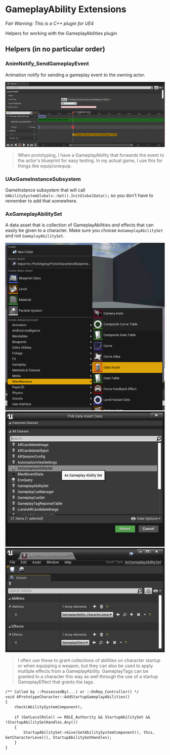 #  GameplayAbility Extensions

*Fair Warning:  This is a C++ plugin for UE4*

Helpers for working with the GameplayAbilities plugin

## Helpers (in no particular order)

### AnimNotify_SendGameplayEvent

Animation notify for sending a gameplay event to the owning actor.

![Animation notify exampel](Documentation/images/anim-notify.png)

> When prototyping, I have a GameplayAbility that forwards the event to the actor's blueprint for easy testing.  In my actual game, I use this for things like equip/unequip.

### UAxGameInstanceSubsystem

GameInstance subsystem that will call `UAbilitySystemGlobals::Get().InitGlobalData();` so you don't have to remember to add that somewhere.

### AxGameplayAbilitySet

A data asset that is collection of GameplayAbilities _and_ effects that can easily be given to a character.  Make sure you choose `AxGameplayAbilitySet` and not `GameplayAbilitySet`.

![Add Data Asset](Documentation/images/ax-gameplay-ability-set-1.png)
![Pick AxGameplayAbilitySet](Documentation/images/ax-gameplay-ability-set-2.png)
![Add GameplayAbilities and GameplayEffects](Documentation/images/ax-gameplay-ability-set-3.png)

> I often use these to grant collections of abilities on character startup or when equipping a weapon, but they can also be used to apply multiple effects from a GameplayAbility.  GameplayTags can be granted to a character this way as well through the use of a startup GameplayEffect that grants the tags.

```
/** Called by ::PossessedBy(...) or ::OnRep_Controller() */
void APrototypeCharacter::AddStartupGameplayAbilities()
{
	check(AbilitySystemComponent);

	if (GetLocalRole() == ROLE_Authority && StartupAbilitySet && !StartupAbilitySetHandles.Any())
	{
		StartupAbilitySet->Give(GetAbilitySystemComponent(), this, GetCharacterLevel(), StartupAbilitySetHandles);
	}
}
```
